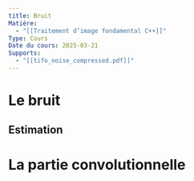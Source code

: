 ```yaml
---
title: Bruit
Matière:
  - "[[Traitement d’image fondamental C++]]"
Type: Cours
Date du cours: 2025-03-21
Supports:
  - "[[tifo_noise_compressed.pdf]]"
---
```

# Le bruit
  
## Estimation
  
# La partie convolutionnelle